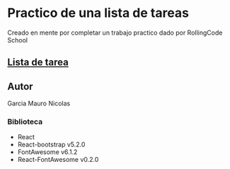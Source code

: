 # Practico de una lista de tareas

Creado en mente por completar un trabajo practico dado por RollingCode School

## [Lista de tarea](https://silver-hamster-4d43e2.netlify.app)
## Autor
Garcia Mauro Nicolas

### Biblioteca
- React
- React-bootstrap v5.2.0
- FontAwesome v6.1.2
- React-FontAwesome v0.2.0


